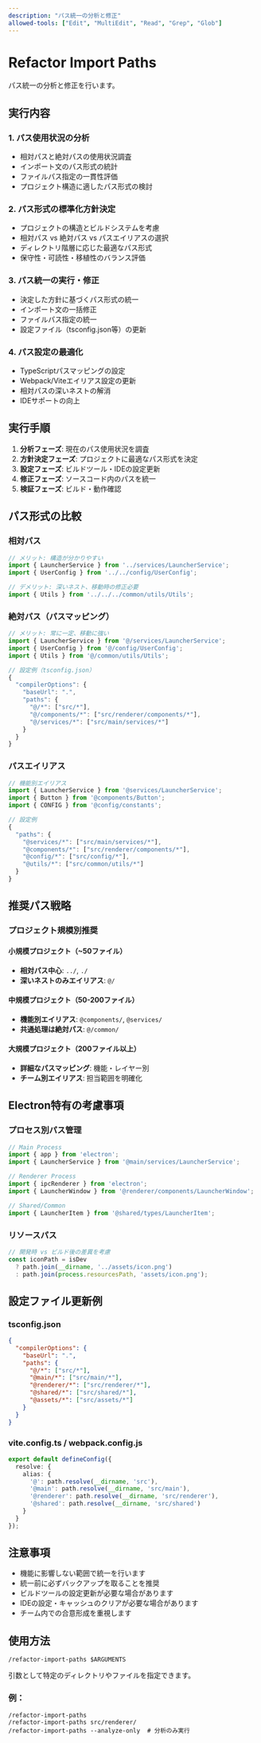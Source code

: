 ```yaml
---
description: "パス統一の分析と修正"
allowed-tools: ["Edit", "MultiEdit", "Read", "Grep", "Glob"]
---
```


# Refactor Import Paths

パス統一の分析と修正を行います。

## 実行内容

### 1. パス使用状況の分析
- 相対パスと絶対パスの使用状況調査
- インポート文のパス形式の統計
- ファイルパス指定の一貫性評価
- プロジェクト構造に適したパス形式の検討

### 2. パス形式の標準化方針決定
- プロジェクトの構造とビルドシステムを考慮
- 相対パス vs 絶対パス vs パスエイリアスの選択
- ディレクトリ階層に応じた最適なパス形式
- 保守性・可読性・移植性のバランス評価

### 3. パス統一の実行・修正
- 決定した方針に基づくパス形式の統一
- インポート文の一括修正
- ファイルパス指定の統一
- 設定ファイル（tsconfig.json等）の更新

### 4. パス設定の最適化
- TypeScriptパスマッピングの設定
- Webpack/Viteエイリアス設定の更新
- 相対パスの深いネストの解消
- IDEサポートの向上

## 実行手順

1. **分析フェーズ**: 現在のパス使用状況を調査
2. **方針決定フェーズ**: プロジェクトに最適なパス形式を決定
3. **設定フェーズ**: ビルドツール・IDEの設定更新
4. **修正フェーズ**: ソースコード内のパスを統一
5. **検証フェーズ**: ビルド・動作確認

## パス形式の比較

### 相対パス
```typescript
// メリット: 構造が分かりやすい
import { LauncherService } from '../services/LauncherService';
import { UserConfig } from '../../config/UserConfig';

// デメリット: 深いネスト、移動時の修正必要
import { Utils } from '../../../common/utils/Utils';
```

### 絶対パス（パスマッピング）
```typescript
// メリット: 常に一定、移動に強い
import { LauncherService } from '@/services/LauncherService';
import { UserConfig } from '@/config/UserConfig';
import { Utils } from '@/common/utils/Utils';

// 設定例（tsconfig.json）
{
  "compilerOptions": {
    "baseUrl": ".",
    "paths": {
      "@/*": ["src/*"],
      "@/components/*": ["src/renderer/components/*"],
      "@/services/*": ["src/main/services/*"]
    }
  }
}
```

### パスエイリアス
```typescript
// 機能別エイリアス
import { LauncherService } from '@services/LauncherService';
import { Button } from '@components/Button';
import { CONFIG } from '@config/constants';

// 設定例
{
  "paths": {
    "@services/*": ["src/main/services/*"],
    "@components/*": ["src/renderer/components/*"],
    "@config/*": ["src/config/*"],
    "@utils/*": ["src/common/utils/*"]
  }
}
```

## 推奨パス戦略

### プロジェクト規模別推奨

#### 小規模プロジェクト（~50ファイル）
- **相対パス中心**: `../`, `./`
- **深いネストのみエイリアス**: `@/`

#### 中規模プロジェクト（50-200ファイル）
- **機能別エイリアス**: `@components/`, `@services/`
- **共通処理は絶対パス**: `@/common/`

#### 大規模プロジェクト（200ファイル以上）
- **詳細なパスマッピング**: 機能・レイヤー別
- **チーム別エイリアス**: 担当範囲を明確化

## Electron特有の考慮事項

### プロセス別パス管理
```typescript
// Main Process
import { app } from 'electron';
import { LauncherService } from '@main/services/LauncherService';

// Renderer Process  
import { ipcRenderer } from 'electron';
import { LauncherWindow } from '@renderer/components/LauncherWindow';

// Shared/Common
import { LauncherItem } from '@shared/types/LauncherItem';
```

### リソースパス
```typescript
// 開発時 vs ビルド後の差異を考慮
const iconPath = isDev 
  ? path.join(__dirname, '../assets/icon.png')
  : path.join(process.resourcesPath, 'assets/icon.png');
```

## 設定ファイル更新例

### tsconfig.json
```json
{
  "compilerOptions": {
    "baseUrl": ".",
    "paths": {
      "@/*": ["src/*"],
      "@main/*": ["src/main/*"],
      "@renderer/*": ["src/renderer/*"],
      "@shared/*": ["src/shared/*"],
      "@assets/*": ["src/assets/*"]
    }
  }
}
```

### vite.config.ts / webpack.config.js
```typescript
export default defineConfig({
  resolve: {
    alias: {
      '@': path.resolve(__dirname, 'src'),
      '@main': path.resolve(__dirname, 'src/main'),
      '@renderer': path.resolve(__dirname, 'src/renderer'),
      '@shared': path.resolve(__dirname, 'src/shared')
    }
  }
});
```

## 注意事項

- 機能に影響しない範囲で統一を行います
- 統一前に必ずバックアップを取ることを推奨
- ビルドツールの設定更新が必要な場合があります
- IDEの設定・キャッシュのクリアが必要な場合があります
- チーム内での合意形成を重視します

## 使用方法

```
/refactor-import-paths $ARGUMENTS
```

引数として特定のディレクトリやファイルを指定できます。

### 例：
```
/refactor-import-paths
/refactor-import-paths src/renderer/
/refactor-import-paths --analyze-only  # 分析のみ実行
```